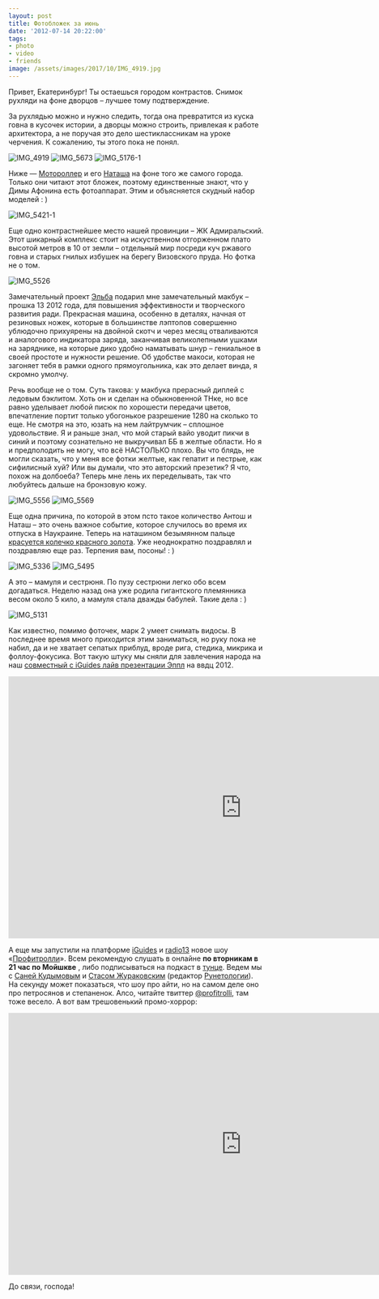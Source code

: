 ```yaml
---
layout: post
title: Фотобложек за июнь
date: '2012-07-14 20:22:00'
tags:
- photo
- video
- friends
image: /assets/images/2017/10/IMG_4919.jpg
---
```


Привет, Екатеринбург! Ты остаешься городом контрастов. Снимок рухляди на фоне дворцов – лучшее тому подтверждение.

За рухлядью можно и нужно следить, тогда она превратится из куска говна в кусочек истории, а дворцы можно строить, привлекая к работе архитектора, а не поручая это дело шестиклассникам на уроке черчения. К сожалению, ты этого пока не понял.

![IMG_4919](/assets/images/2017/10/IMG_4919.jpg)
![IMG_5673](/assets/images/2017/10/IMG_5673.jpg)
![IMG_5176-1](/assets/images/2017/10/IMG_5176-1.jpg)

Ниже — [Мотороллер](http://travelmotor.ru) и его [Наташа](http://twitter.com/RasputNa) на фоне того же самого города. Только они читают этот бложек, поэтому единственные знают, что у Димы Афонина есть фотоаппарат. Этим и объясняется скудный набор моделей : )

![IMG_5421-1](/assets/images/2017/10/IMG_5421-1.jpg)

Еще одно контрастнейшее место нашей провинции – ЖК Адмиральский. Этот шикарный комплекс стоит на искуственном отгорженном плато высотой метров в 10 от земли – отдельный мир посреди куч ржавого говна и старых гнилых избушек на берегу Визовского пруда. Но фотка не о том.

![IMG_5526](/assets/images/2017/10/IMG_5526.jpg)

Замечательный проект [Эльба](http://e-kontur.ru/) подарил мне замечательный макбук – прошка 13 2012 года, для повышения эффективности и творческого развития ради. Прекрасная машина, особенно в деталях, начная от резиновых ножек, которые в большинстве лэптопов совершенно ублюдочно прихуярены на двойной скотч и через месяц отваливаются и аналогового индикатора заряда, заканчивая великолепными ушками на заряднике, на которые дико удобно наматывать шнур – гениальное в своей простоте и нужности решение. Об удобстве макоси, которая не загоняет тебя в рамки одного прямоугольника, как это делает винда, я скромно умолчу.

Речь вообще не о том. Суть такова: у макбука прерасный диплей с ледовым бэклитом. Хоть он и сделан на обыкновенной ТНке, но все равно уделывает любой писюк по хорошести передачи цветов, впечатление портит только убогонькое разрешение 1280 на сколько то еще. Не смотря на это, юзать на нем лайтрумчик – сплошное удовольствие. Я и раньше знал, что мой старый вайо уводит пикчи в синий и поэтому сознательно не выкручивал ББ в желтые области. Но я и предполодить не могу, что всё НАСТОЛЬКО плохо. Вы что блядь, не могли сказать, что у меня все фотки желтые, как гепатит и пестрые, как сифилисный хуй? Или вы думали, что это авторский презетик? Я что, похож на долбоеба? Теперь мне лень их переделывать, так что любуйтесь дальше на бронзовую кожу.

![IMG_5556](/assets/images/2017/10/IMG_5556.jpg)
![IMG_5569](/assets/images/2017/10/IMG_5569.jpg)

Еще одна причина, по которой в этом псто такое количество Антош и Наташ – это очень важное событие, которое случилось во время их отпуска в Наукраине. Теперь на наташином безымянном пальце [красуется колечко красного золота](http://instagr.am/p/M6KWOzDtes/). Уже неоднократно поздравлял и поздравляю еще раз. Терпения вам, посоны! : )

![IMG_5336](/assets/images/2017/10/IMG_5336.jpg)
![IMG_5495](/assets/images/2017/10/IMG_5495.jpg)

А это – мамуля и сестрюня. По пузу сестрюни легко обо всем догадаться. Неделю назад она уже родила гигантского племянника весом около 5 кило, а мамуля стала дважды бабулей. Такие дела : )

![IMG_5131](/assets/images/2017/10/IMG_5131.jpg)

Как известно, помимо фоточек, марк 2 умеет снимать видосы. В последнее время много приходится этим заниматься, но руку пока не набил, да и не хватает сепатых приблуд, вроде рига, стедика, микрика и фоллоу-фокусика. Вот такую штуку мы сняли для завлечения народа на наш [совместный с iGuides лайв презентации Эппл](http://www.iguides.ru/forum/showthread.php?t=60851) на ввдц 2012.

<iframe width="920" height="517" src="https://www.youtube.com/embed/OudpB9viJes?rel=0" frameborder="0" allowfullscreen></iframe>

А еще мы запустили на платформе [iGuides](http://live.iguides.ru) и [radio13](http://radio13.ru/) новое шоу «[Профитролли](http://www.b-kontur.ru/profitrolli)». Всем рекомендую слушать в онлайне **по вторникам в 21 час по Мойшкве** , либо подписываться на подкаст в [тунце](http://itunes.apple.com/ru/podcast/iguides.ru-live!/id542128697). Ведем мы с [Саней Кудымовым](https://twitter.com/dwht/) и [Стасом Жураковским](https://twitter.com/kremlin_wall) (редактор [Рунетологии](http://runetologia.podfm.ru/)). На секунду может показаться, что шоу про айти, но на самом деле оно про петросянов и степаненок. Алсо, читайте твиттер [@profitrolli](https://twitter.com/profitrolli/), там тоже весело. А вот вам трешовенький промо-хоррор:

<iframe width="920" height="517" src="https://www.youtube.com/embed/v4mWuhvfEsg?rel=0" frameborder="0" allowfullscreen></iframe>

До связи, господа!
